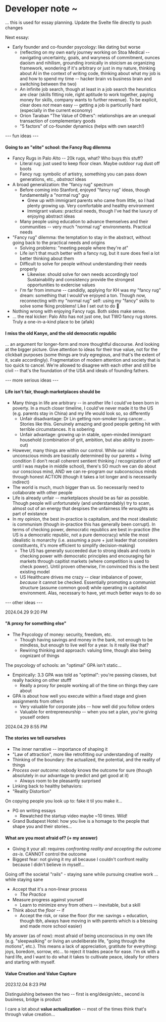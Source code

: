 # Developer note ~

... this is used for essay planning. Update the Svelte file directly to push changes


Next essay:
- Early founder and co-founder psycology: like dating but worse
  - (reflecting on my own early journey working on Stoa Medical -- navigating uncertainty, goals, and waryness of commitment, ounces daoism and nihilism, grounding ironically in stoicism as organizing framework, wondering if it's arbitrary or just in my nature, thinking about AI in the context of writing code, thinking about what my job is and how to spend my time -- hacker brain vs business brain and switching between the two)
  - An infinite job search, though at least in a job search the heuristics are clear (skills fitting role, right aptitude to work together, paying money for skills, company wants to further revenue). To be explicit, clear does _not_ mean easy -- getting a job is particurily hard (especially in the current economy)
  - Orion Taraban "The Value of Others": relationships are an unequal transaction of complementary goods
  - "5 factors" of co-founder dynamics (helps with own search!)

--- fun ideas ---

#### Going to an "elite" school: the Fancy Rug dilemma
- Fancy Rugs in Palo Alto -- 20k rugs, what? Who buys this stuff?
	- Literal rug: just used to keep floor clean. Maybe outdoor rug dust off boots
	- Fancy rug: symbolic of artistry, something you can pass down generations, etc., _abstract_ ideas
- A broad generalization: the "fancy rug" spectrum
	- Before coming into Stanford, enjoyed "fancy rug" ideas, though fundamentally a "normal rug" guy
		- Grew up with immigrant parents who came from little, so I had plenty growing up. Very comfortable and healthy environment
		- Immigrant values: practical needs, though I've had the luxury of enjoying abstract ideas
	- Many people using education to advance themselves and their communities -- very much "normal rug" environments. Practical needs
- "Fancy rug" dilemma: the temptation to stay in the abstract, without going back to the practical needs and origins
	- Solving problems: "meeting people where they're at"
	- Life isn't that much better with a fancy rug, but it sure does feel a lot better thinking about them
	- Difficult to solve for people without understanding their needs properly
		- Likewise: should solve for own needs accordingly too! Sustainability and consistency provide the strongest opportunities to exdercise values
	- I'm far from immune -- candidly, applying for KH was my "fancy rug" dream: something that I would've enjoyed a ton. Though now, reconnecting with my "normal rug" self: using my "fancy" skills to solve some fking problems! Like I set out to do 💯
- Nothing wrong with enjoying Fancy rugs. Both sides make sense.
- ... the real kicker: Palo Alto has not just one, but TWO fancy rug stores. Truly a one-in-a-kind place to be (afaik)

#### I miss the old Kanye, and the old democratic republic

... an argument for longer-form and more thoughtful discourse. And looking at the bigger picture. Give attention to ideas for their true value, not for the clickbait purposes (some things are truly egregious, and that's the extent of it, scale accordingly). Fragmentation of modern attention and society that is too quick to cancel. We're allowed to disagree with each other and still be civil -- that's the foundation of the USA and ideals of founding fathers.

--- more serious ideas ---
#### Life isn't fair, though marketplaces should be
- Many things in life are arbitrary -- in another life I could've been born in poverty. In a much closer timeline, I could've never made it to the US (e.g. parents stay in China) and my life would look so, so differently
  - Unfair disadvantage: Dr Lin getting non-smoker lung cancer... Stories like this. Genuinely amazing and good people getting hit with terrible circumstances. It is sobering
  - Unfair advantage: growing up in stable, open-minded immigrant household (combination of grit, ambition, but also ability to zoom-out)
- However, many things are within our control. While our initial unconscious minds are basically determined by our parents + living condition (I don't recall coherent sentient thinking / recognization of self until I was maybe in middle school), there's SO much we can do about our conscious mind, AND we can re-program our subconscious minds through honest ACTION (though it takes a lot longer and is necessarily indirect)
- The world is much, much bigger than us. So necessarily need to collaborate with other people
- Life is already unfair -- marketplaces should be as fair as possible. Though people will unfortunately (and understandably) try to scam, almost out of an energy that despises the unfairness life wroughts as part of existance
- In my opinion, the best in-practice is capitalism, and the most idealistic is communism (though in-practice this has generally been corrupt). In terms of checking power, democratic republics are best in-practice (the US is a democratic republic, not a pure democracy) while the most idealistic is monarchy (i.e. assuming a pure + just leader that considers constituents, it's more efficient to simplify decision-making)
  - The US has generally succeeded due to strong ideals and roots in checking power with democratic principles and encouraging fair markets through capitist markets (where competition is used to check power). Until proven otherwise, I'm convinced this is the best existing model 
  - US Healthcare drives me crazy -- clear imbalance of power, _because_ it cannot be checked. Essentially promoting a communist structure (assume common good) while operating in capitalist environment. Alas, necessary to have, yet much better ways to do so

--- other ideas ---

2024.04.29 9:20 PM
#### "A proxy for something else"

- The Psycology of money: security, freedom, etc.
	- Though having savings and money in the bank, not enough to be mindless, but enough to live well for a year. Is it really like that?
	- Rewiring thinking and approach: valuing time, though also being cognizant of things

The psycology of schools: an "optimal" GPA isn't static...
- Empirically: 3.3 GPA was told as "optimal": you're passing classes, but really hacking on other stufff
	- Really a proxy for people working all of the time on things they care about
- GPA is about how well you execute within a fixed stage and given assignments from others
	- Very valuable for corporate jobs -- how well did you follow orders
	- Valuable for entrepreneurship -- when you set a plan, you're giving youself orders


2024.04.29 8:55 PM
#### The stories we tell ourselves
- The inner narrative -- importance of shaping it
- "Law of attraction", more like retrofitting our understanding of reality
- Thinking of the boundary: the actualized, the potential, and the reality of things
- *Process over outcome*: nobody knows the outcome for sure (though absolutely in our advantage to predict and get good at it)
	- Always room to be pleasantly surprised
- Linking back to healthy behaviors: 
- "Reality Distortion"

On copying people you look up to: fake it til you make it...
- PG on writing essays
	- Rewatched the startup video maybe ~10 times. Wild!
- Grand Budapest Hotel: how you live is a homage to the people that shape you and their stories...


#### What are you most afraid of? (+ my answer)
- Giving it your all: requires *confronting reality and accepting the outcome as-is*. CANNOT control the outcome
- Biggest fear: not giving it my all because I couldn't confront reality because I didn't believe in myself...

Going off the societal "rails" - staying sane while pursuing creative work
... while staying sane

- Accept that it's a non-linear process
	- *The Practice*
- Measure progress against yourself
	- Learn to minimize envy from others -- inevitable, but a skill
- Think about the *floor* -- if 
	- Accept the risk, or raise the floor (for me: savings + education, though tbh, always have moving in with parents which is a blessing and made more school easier)

My answer (as of now): most afraid of being unconscious in my own life (e.g. "sleepwalking" or living an undeliberate life, "going through the motions", etc.). This means a lack of appreciation, gratitute for everything: joys, boredom, sorrow, etc... to reject it trades peace for ease. I'm ok with a hard life, and I want to do what it takes to cultivate peace, ideally for others and starting with myself.

#### Value Creation and Value Capture
2023.12.04 8:23 PM

Distinguishing between the two -- first is eng/design/etc., second is business, bridge is product

I care a lot about **value actualization** -- most of the times think that's through value creation...

